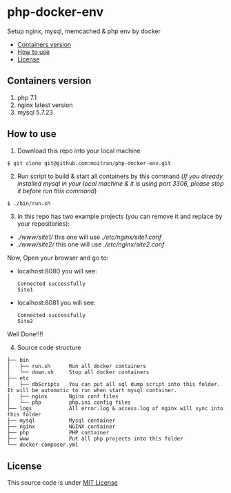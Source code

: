 # php-docker-env
Setup nginx, mysql, memcached &amp; php env by docker

- [Containers version]($container-version)
- [How to use](#how-to-use)
- [License](#license)

Containers version
------------------
1. php 7.1
2. nginx latest version
3. mysql 5.7.23

How to use
----------
1. Download this repo into your local machine
``` bash
$ git clone git@github.com:moitran/php-docker-env.git
```
2. Run script to build & start all containers by this command (*If you already installed mysql in your local machine & it is using port 3306, please stop it before run this command*)
```
$ ./bin/run.sh
```
3. In this repo has two example projects (you can remove it and replace by your repositories):
  - *./www/site1/* this one will use *./etc/nginx/site1.conf*
  - *./www/site2/* this one will use *./etc/nginx/site2.conf*

  Now, Open your browser and go to: 

  - localhost:8080 you will see:
  
      ```
      Connected successfully
      Site1
      ```

  - localhost:8081 you will see:
  
      ```
      Connected successfully
      Site2
      ```

Well Done!!!!

4. Source code structure

```
├── bin
│   ├── run.sh      Run all docker containers
│   └── down.sh     Stop all docker containers
├── etc
│   ├── dbScripts   You can put all sql dump script into this folder. It will be automatic to run when start mysql container.
│   ├── nginx       Nginx conf files
│   └── php         php.ini config files
├── logs            All error.log & access.log of nginx will sync into this folder
├── mysql           Mysql container
├── nginx           NGINX container
├── php             PHP container
├── www             Put all php projects into this folder
└── docker-composer.yml
```

License
-------

This source code is under [MIT License](https://github.com/moitran/php-docker-env/blob/master/LICENSE)
